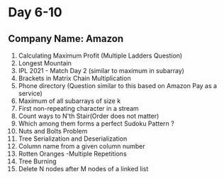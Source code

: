 # Day 6-10
## Company Name: Amazon

1. Calculating Maximum Profit (Multiple Ladders Question)
2. Longest Mountain 
3. IPL 2021 - Match Day 2 (similar to maximum in subarray)
4. Brackets in Matrix Chain Multiplication 
5. Phone directory (Question similar to this based on Amazon Pay as a service)
6. Maximum of all subarrays of size k
7. First non-repeating character in a stream
8. Count ways to N'th Stair(Order does not matter)
9. Which among them forms a perfect Sudoku Pattern ?
10. Nuts and Bolts Problem
11. Tree Serialization and Deserialization
12. Column name from a given column number
13. Rotten Oranges -Multiple Repetitions
14. Tree Burning 
15. Delete N nodes after M nodes of a linked list 
